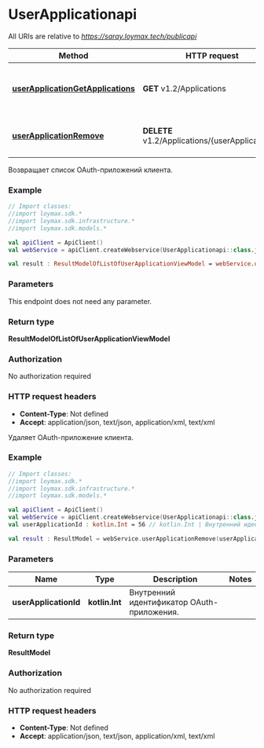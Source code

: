 # UserApplicationapi

All URIs are relative to *https://saray.loymax.tech/publicapi*

Method | HTTP request | Description
------------- | ------------- | -------------
[**userApplicationGetApplications**](UserApplicationapi.md#userApplicationGetApplications) | **GET** v1.2/Applications | Возвращает список OAuth-приложений клиента.
[**userApplicationRemove**](UserApplicationapi.md#userApplicationRemove) | **DELETE** v1.2/Applications/{userApplicationId} | Удаляет OAuth-приложение клиента.



Возвращает список OAuth-приложений клиента.

### Example
```kotlin
// Import classes:
//import loymax.sdk.*
//import loymax.sdk.infrastructure.*
//import loymax.sdk.models.*

val apiClient = ApiClient()
val webService = apiClient.createWebservice(UserApplicationapi::class.java)

val result : ResultModelOfListOfUserApplicationViewModel = webService.userApplicationGetApplications()
```

### Parameters
This endpoint does not need any parameter.

### Return type

**ResultModelOfListOfUserApplicationViewModel**

### Authorization

No authorization required

### HTTP request headers

 - **Content-Type**: Not defined
 - **Accept**: application/json, text/json, application/xml, text/xml


Удаляет OAuth-приложение клиента.

### Example
```kotlin
// Import classes:
//import loymax.sdk.*
//import loymax.sdk.infrastructure.*
//import loymax.sdk.models.*

val apiClient = ApiClient()
val webService = apiClient.createWebservice(UserApplicationapi::class.java)
val userApplicationId : kotlin.Int = 56 // kotlin.Int | Внутренний идентификатор OAuth-приложения.

val result : ResultModel = webService.userApplicationRemove(userApplicationId)
```

### Parameters

Name | Type | Description  | Notes
------------- | ------------- | ------------- | -------------
 **userApplicationId** | **kotlin.Int**| Внутренний идентификатор OAuth-приложения. |

### Return type

**ResultModel**

### Authorization

No authorization required

### HTTP request headers

 - **Content-Type**: Not defined
 - **Accept**: application/json, text/json, application/xml, text/xml

